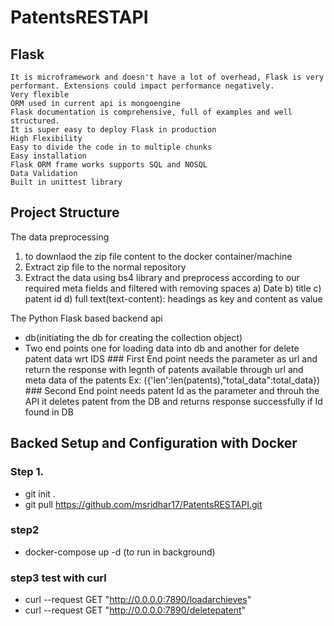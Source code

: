 # PatentsRESTAPI
## Flask
    It is microframework and doesn't have a lot of overhead, Flask is very performant. Extensions could impact performance negatively.
    Very flexible
    ORM used in current api is mongoengine
    Flask documentation is comprehensive, full of examples and well structured.
    It is super easy to deploy Flask in production
    High Flexibility
    Easy to divide the code in to multiple chunks
    Easy installation
    Flask ORM frame works supports SQL and NOSQL
    Data Validation
    Built in unittest library

## Project Structure
The data preprocessing

   1. to downlaod the zip file content to the docker container/machine
   2. Extract zip file to the normal repository
   3. Extract the data using bs4 library and preprocess according to 
          our required meta fields and filtered with removing spaces
          a) Date
          b) title
          c) patent id
          d) full text(text-content): headings as key and content as value
          
The Python Flask based backend api
   
   * db(initiating the db for creating the collection object)
   * Two end points one for loading data into db and another for delete patent data wrt IDS 
         ### First End point needs the parameter as url and return the response with legnth of patents available through url and meta data of the patents
           Ex: ({'len':len(patents),"total_data":total_data})
         ### Second End point needs patent Id as the parameter and throuh the API it deletes patent from the DB and returns response successfully if Id found in DB
        
   
     

## Backed Setup and Configuration with Docker

### Step 1.

   * git init .
   * git pull  https://github.com/msridhar17/PatentsRESTAPI.git
   
### step2
 * docker-compose up -d (to run in background)

### step3 test with curl
   * curl --request GET  "http://0.0.0.0:7890/loadarchieves"
   * curl --request GET  "http://0.0.0.0:7890/deletepatent"

  
